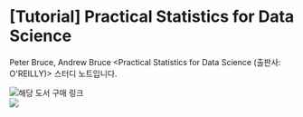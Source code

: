 # [Tutorial] Practical Statistics for Data Science
Peter Bruce, Andrew Bruce &lt;Practical Statistics for Data Science (출판사: O'REILLY)> 스터디 노트입니다.

![해당 도서 구매 링크](https://www.amazon.com/Practical-Statistics-Data-Scientists-Essential-ebook/dp/B071NVDFD6) <br>
![](https://images-na.ssl-images-amazon.com/images/I/512lbb4iOyL._SX379_BO1,204,203,200_.jpg)
